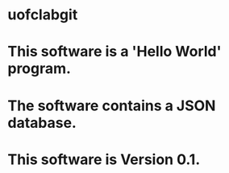# uofclabgit
# This software is a 'Hello World' program.
# The software contains a JSON database.
# This software is Version 0.1.
